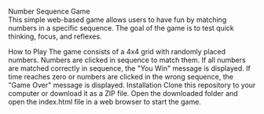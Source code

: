
Number Sequence Game </br>
  This simple web-based game allows users to have fun by matching numbers in a specific sequence. The goal of the game is to test quick thinking, focus, and reflexes.

How to Play
  The game consists of a 4x4 grid with randomly placed numbers.
  Numbers are clicked in sequence to match them.
  If all numbers are matched correctly in sequence, the "You Win" message is displayed.
  If time reaches zero or numbers are clicked in the wrong sequence, the "Game Over" message is displayed.
Installation
  Clone this repository to your computer or download it as a ZIP file.
  Open the downloaded folder and open the index.html file in a web browser to start the game.
